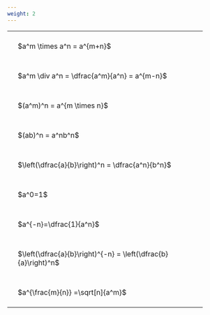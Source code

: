 ```yaml
---
weight: 2
---
```


<style type="text/css">
#T_eaf32 th.col_heading {
  text-align: left;
  font-size: 1em;
}
#T_eaf32 td {
  text-align: left;
  font-size: 1em;
  padding: 1.5em;
}
#T_eaf32_row0_col0, #T_eaf32_row1_col0, #T_eaf32_row2_col0, #T_eaf32_row3_col0, #T_eaf32_row4_col0, #T_eaf32_row5_col0, #T_eaf32_row6_col0, #T_eaf32_row7_col0, #T_eaf32_row8_col0 {
  width: 400px;
  white-space: pre-wrap;
}
</style>
<table id="T_eaf32">
  <thead>
  </thead>
  <tbody>
    <tr>
      <td id="T_eaf32_row0_col0" class="data row0 col0" >$a^m \times a^n = a^{m+n}$</td>
    </tr>
    <tr>
      <td id="T_eaf32_row1_col0" class="data row1 col0" >$a^m \div a^n = \dfrac{a^m}{a^n} = a^{m-n}$</td>
    </tr>
    <tr>
      <td id="T_eaf32_row2_col0" class="data row2 col0" >$(a^m)^n = a^{m \times n}$</td>
    </tr>
    <tr>
      <td id="T_eaf32_row3_col0" class="data row3 col0" >$(ab)^n = a^nb^n$</td>
    </tr>
    <tr>
      <td id="T_eaf32_row4_col0" class="data row4 col0" >$\left(\dfrac{a}{b}\right)^n = \dfrac{a^n}{b^n}$</td>
    </tr>
    <tr>
      <td id="T_eaf32_row5_col0" class="data row5 col0" >$a^0=1$</td>
    </tr>
    <tr>
      <td id="T_eaf32_row6_col0" class="data row6 col0" >$a^{-n}=\dfrac{1}{a^n}$</td>
    </tr>
    <tr>
      <td id="T_eaf32_row7_col0" class="data row7 col0" >$\left(\dfrac{a}{b}\right)^{-n} = \left(\dfrac{b}{a}\right)^n$</td>
    </tr>
    <tr>
      <td id="T_eaf32_row8_col0" class="data row8 col0" >$a^{\frac{m}{n}} =\sqrt[n]{a^m}$</td>
    </tr>
  </tbody>
</table>
